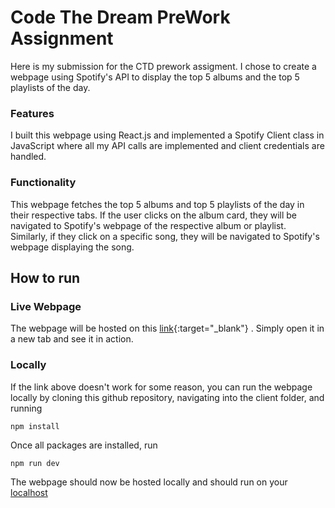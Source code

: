 # Code The Dream PreWork Assignment

Here is my submission for the CTD prework assigment. I chose to create a webpage using Spotify's API to display the top 5 albums and the top 5 playlists of the day.

### Features

I built this webpage using React.js and implemented a Spotify Client class in JavaScript where all my API calls are implemented and client credentials are handled.

### Functionality

This webpage fetches the top 5 albums and top 5 playlists of the day in their respective tabs. If the user clicks on the album card, they will be navigated to Spotify's webpage of the respective album or playlist. Similarly, if they click on a specific song, they will be navigated to Spotify's webpage displaying the song.

## How to run

### Live Webpage

The webpage will be hosted on this [link](https://ctd-prework-assignment.onrender.com/#){:target="\_blank"} . Simply open it in a new tab and see it in action.

### Locally

If the link above doesn't work for some reason, you can run the webpage locally by cloning this github repository, navigating into the client folder, and running

```
npm install
```

Once all packages are installed, run

```
npm run dev
```

The webpage should now be hosted locally and should run on your [localhost](http://localhost:5173/)
